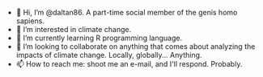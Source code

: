 - 👋 Hi, I’m @daltan86. A part-time social member of the genis homo sapiens. 
- 👀 I’m interested in climate change. 
- 🌱 I’m currently learning R programming language. 
- 💞️ I’m looking to collaborate on anything that comes about analyzing the impacts of climate change. Locally, globally... Anything. 
- 📫 How to reach me: shoot me an e-mail, and I'll respond. Probably. 

<!---
daltan86/daltan86 is a ✨ special ✨ repository because its `README.md` (this file) appears on your GitHub profile.
You can click the Preview link to take a look at your changes.
--->
